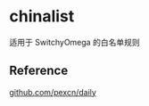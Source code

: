 # chinalist

适用于 SwitchyOmega 的白名单规则

## Reference

[github.com/pexcn/daily](https://github.com/pexcn/daily)
